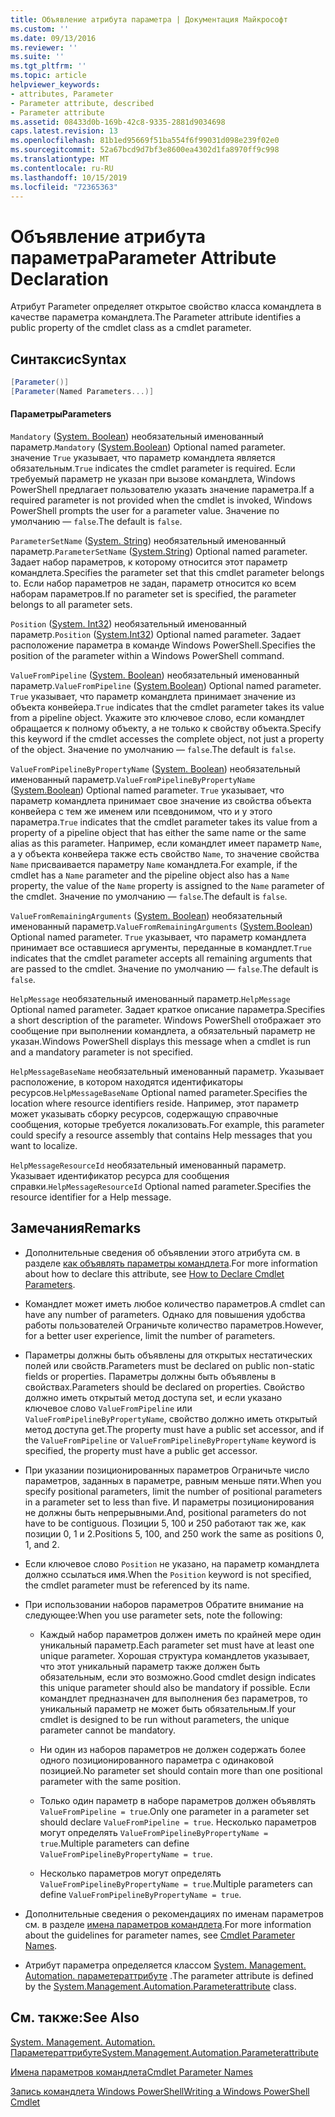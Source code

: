 ```yaml
---
title: Объявление атрибута параметра | Документация Майкрософт
ms.custom: ''
ms.date: 09/13/2016
ms.reviewer: ''
ms.suite: ''
ms.tgt_pltfrm: ''
ms.topic: article
helpviewer_keywords:
- attributes, Parameter
- Parameter attribute, described
- Parameter attribute
ms.assetid: 08433d0b-169b-42c8-9335-2881d9034698
caps.latest.revision: 13
ms.openlocfilehash: 81b1ed95669f51ba554f6f99031d098e239f02e0
ms.sourcegitcommit: 52a67bcd9d7bf3e8600ea4302d1fa8970ff9c998
ms.translationtype: MT
ms.contentlocale: ru-RU
ms.lasthandoff: 10/15/2019
ms.locfileid: "72365363"
---
```

# <a name="parameter-attribute-declaration"></a><span data-ttu-id="da611-102">Объявление атрибута параметра</span><span class="sxs-lookup"><span data-stu-id="da611-102">Parameter Attribute Declaration</span></span>

<span data-ttu-id="da611-103">Атрибут Parameter определяет открытое свойство класса командлета в качестве параметра командлета.</span><span class="sxs-lookup"><span data-stu-id="da611-103">The Parameter attribute identifies a public property of the cmdlet class as a cmdlet parameter.</span></span>

## <a name="syntax"></a><span data-ttu-id="da611-104">Синтаксис</span><span class="sxs-lookup"><span data-stu-id="da611-104">Syntax</span></span>

```csharp
[Parameter()]
[Parameter(Named Parameters...)]
```

#### <a name="parameters"></a><span data-ttu-id="da611-105">Параметры</span><span class="sxs-lookup"><span data-stu-id="da611-105">Parameters</span></span>

<span data-ttu-id="da611-106">`Mandatory` ([System. Boolean](/dotnet/api/System.Boolean)) необязательный именованный параметр.</span><span class="sxs-lookup"><span data-stu-id="da611-106">`Mandatory` ([System.Boolean](/dotnet/api/System.Boolean)) Optional named parameter.</span></span> <span data-ttu-id="da611-107">значение `True` указывает, что параметр командлета является обязательным.</span><span class="sxs-lookup"><span data-stu-id="da611-107">`True` indicates the cmdlet parameter is required.</span></span> <span data-ttu-id="da611-108">Если требуемый параметр не указан при вызове командлета, Windows PowerShell предлагает пользователю указать значение параметра.</span><span class="sxs-lookup"><span data-stu-id="da611-108">If a required parameter is not provided when the cmdlet is invoked, Windows PowerShell prompts the user for a parameter value.</span></span> <span data-ttu-id="da611-109">Значение по умолчанию — `false`.</span><span class="sxs-lookup"><span data-stu-id="da611-109">The default is `false`.</span></span>

<span data-ttu-id="da611-110">`ParameterSetName` ([System. String](/dotnet/api/System.String)) необязательный именованный параметр.</span><span class="sxs-lookup"><span data-stu-id="da611-110">`ParameterSetName` ([System.String](/dotnet/api/System.String)) Optional named parameter.</span></span> <span data-ttu-id="da611-111">Задает набор параметров, к которому относится этот параметр командлета.</span><span class="sxs-lookup"><span data-stu-id="da611-111">Specifies the parameter set that this cmdlet parameter belongs to.</span></span> <span data-ttu-id="da611-112">Если набор параметров не задан, параметр относится ко всем наборам параметров.</span><span class="sxs-lookup"><span data-stu-id="da611-112">If no parameter set is specified, the parameter belongs to all parameter sets.</span></span>

<span data-ttu-id="da611-113">`Position` ([System. Int32](/dotnet/api/System.Int32)) необязательный именованный параметр.</span><span class="sxs-lookup"><span data-stu-id="da611-113">`Position` ([System.Int32](/dotnet/api/System.Int32)) Optional named parameter.</span></span> <span data-ttu-id="da611-114">Задает расположение параметра в команде Windows PowerShell.</span><span class="sxs-lookup"><span data-stu-id="da611-114">Specifies the position of the parameter within a Windows PowerShell command.</span></span>

<span data-ttu-id="da611-115">`ValueFromPipeline` ([System. Boolean](/dotnet/api/System.Boolean)) необязательный именованный параметр.</span><span class="sxs-lookup"><span data-stu-id="da611-115">`ValueFromPipeline` ([System.Boolean](/dotnet/api/System.Boolean)) Optional named parameter.</span></span> <span data-ttu-id="da611-116">`True` указывает, что параметр командлета принимает значение из объекта конвейера.</span><span class="sxs-lookup"><span data-stu-id="da611-116">`True` indicates that the cmdlet parameter takes its value from a pipeline object.</span></span> <span data-ttu-id="da611-117">Укажите это ключевое слово, если командлет обращается к полному объекту, а не только к свойству объекта.</span><span class="sxs-lookup"><span data-stu-id="da611-117">Specify this keyword if the cmdlet accesses the complete object, not just a property of the object.</span></span> <span data-ttu-id="da611-118">Значение по умолчанию — `false`.</span><span class="sxs-lookup"><span data-stu-id="da611-118">The default is `false`.</span></span>

<span data-ttu-id="da611-119">`ValueFromPipelineByPropertyName` ([System. Boolean](/dotnet/api/System.Boolean)) необязательный именованный параметр.</span><span class="sxs-lookup"><span data-stu-id="da611-119">`ValueFromPipelineByPropertyName` ([System.Boolean](/dotnet/api/System.Boolean)) Optional named parameter.</span></span> <span data-ttu-id="da611-120">`True` указывает, что параметр командлета принимает свое значение из свойства объекта конвейера с тем же именем или псевдонимом, что и у этого параметра.</span><span class="sxs-lookup"><span data-stu-id="da611-120">`True` indicates that the cmdlet parameter takes its value from a property of a pipeline object that has either the same name or the same alias as this parameter.</span></span> <span data-ttu-id="da611-121">Например, если командлет имеет параметр `Name`, а у объекта конвейера также есть свойство `Name`, то значение свойства `Name` присваивается параметру `Name` командлета.</span><span class="sxs-lookup"><span data-stu-id="da611-121">For example, if the cmdlet has a `Name` parameter and the pipeline object also has a `Name` property, the value of the `Name` property is assigned to the `Name` parameter of the cmdlet.</span></span> <span data-ttu-id="da611-122">Значение по умолчанию — `false`.</span><span class="sxs-lookup"><span data-stu-id="da611-122">The default is `false`.</span></span>

<span data-ttu-id="da611-123">`ValueFromRemainingArguments` ([System. Boolean](/dotnet/api/System.Boolean)) необязательный именованный параметр.</span><span class="sxs-lookup"><span data-stu-id="da611-123">`ValueFromRemainingArguments` ([System.Boolean](/dotnet/api/System.Boolean)) Optional named parameter.</span></span> <span data-ttu-id="da611-124">`True` указывает, что параметр командлета принимает все оставшиеся аргументы, переданные в командлет.</span><span class="sxs-lookup"><span data-stu-id="da611-124">`True` indicates that the cmdlet parameter accepts all remaining arguments that are passed to the cmdlet.</span></span> <span data-ttu-id="da611-125">Значение по умолчанию — `false`.</span><span class="sxs-lookup"><span data-stu-id="da611-125">The default is `false`.</span></span>

<span data-ttu-id="da611-126">`HelpMessage` необязательный именованный параметр.</span><span class="sxs-lookup"><span data-stu-id="da611-126">`HelpMessage` Optional named parameter.</span></span> <span data-ttu-id="da611-127">Задает краткое описание параметра.</span><span class="sxs-lookup"><span data-stu-id="da611-127">Specifies a short description of the parameter.</span></span> <span data-ttu-id="da611-128">Windows PowerShell отображает это сообщение при выполнении командлета, а обязательный параметр не указан.</span><span class="sxs-lookup"><span data-stu-id="da611-128">Windows PowerShell displays this message when a cmdlet is run and a mandatory parameter is not specified.</span></span>

<span data-ttu-id="da611-129">`HelpMessageBaseName` необязательный именованный параметр. Указывает расположение, в котором находятся идентификаторы ресурсов.</span><span class="sxs-lookup"><span data-stu-id="da611-129">`HelpMessageBaseName` Optional named parameter.Specifies the location where resource identifiers reside.</span></span> <span data-ttu-id="da611-130">Например, этот параметр может указывать сборку ресурсов, содержащую справочные сообщения, которые требуется локализовать.</span><span class="sxs-lookup"><span data-stu-id="da611-130">For example, this parameter could specify a resource assembly that contains Help messages that you want to localize.</span></span>

<span data-ttu-id="da611-131">`HelpMessageResourceId` необязательный именованный параметр. Указывает идентификатор ресурса для сообщения справки.</span><span class="sxs-lookup"><span data-stu-id="da611-131">`HelpMessageResourceId` Optional named parameter.Specifies the resource identifier for a Help message.</span></span>

## <a name="remarks"></a><span data-ttu-id="da611-132">Замечания</span><span class="sxs-lookup"><span data-stu-id="da611-132">Remarks</span></span>

- <span data-ttu-id="da611-133">Дополнительные сведения об объявлении этого атрибута см. в разделе [как объявлять параметры командлета](./how-to-declare-cmdlet-parameters.md).</span><span class="sxs-lookup"><span data-stu-id="da611-133">For more information about how to declare this attribute, see [How to Declare Cmdlet Parameters](./how-to-declare-cmdlet-parameters.md).</span></span>

- <span data-ttu-id="da611-134">Командлет может иметь любое количество параметров.</span><span class="sxs-lookup"><span data-stu-id="da611-134">A cmdlet can have any number of parameters.</span></span> <span data-ttu-id="da611-135">Однако для повышения удобства работы пользователей Ограничьте количество параметров.</span><span class="sxs-lookup"><span data-stu-id="da611-135">However, for a better user experience, limit the number of parameters.</span></span>

- <span data-ttu-id="da611-136">Параметры должны быть объявлены для открытых нестатических полей или свойств.</span><span class="sxs-lookup"><span data-stu-id="da611-136">Parameters must be declared on public non-static fields or properties.</span></span> <span data-ttu-id="da611-137">Параметры должны быть объявлены в свойствах.</span><span class="sxs-lookup"><span data-stu-id="da611-137">Parameters should be declared on properties.</span></span> <span data-ttu-id="da611-138">Свойство должно иметь открытый метод доступа set, и если указано ключевое слово `ValueFromPipeline` или `ValueFromPipelineByPropertyName`, свойство должно иметь открытый метод доступа get.</span><span class="sxs-lookup"><span data-stu-id="da611-138">The property must have a public set accessor, and if the `ValueFromPipeline` or `ValueFromPipelineByPropertyName` keyword is specified, the property must have a public get accessor.</span></span>

- <span data-ttu-id="da611-139">При указании позиционированных параметров Ограничьте число параметров, заданных в параметре, равным меньше пяти.</span><span class="sxs-lookup"><span data-stu-id="da611-139">When you specify positional parameters,  limit the number of positional parameters in a parameter set to less than five.</span></span> <span data-ttu-id="da611-140">И параметры позиционирования не должны быть непрерывными.</span><span class="sxs-lookup"><span data-stu-id="da611-140">And, positional parameters do not have to be contiguous.</span></span> <span data-ttu-id="da611-141">Позиции 5, 100 и 250 работают так же, как позиции 0, 1 и 2.</span><span class="sxs-lookup"><span data-stu-id="da611-141">Positions 5, 100, and 250 work the same as positions 0, 1, and 2.</span></span>

- <span data-ttu-id="da611-142">Если ключевое слово `Position` не указано, на параметр командлета должно ссылаться имя.</span><span class="sxs-lookup"><span data-stu-id="da611-142">When the `Position` keyword is not specified, the cmdlet parameter must be referenced by its name.</span></span>

- <span data-ttu-id="da611-143">При использовании наборов параметров Обратите внимание на следующее:</span><span class="sxs-lookup"><span data-stu-id="da611-143">When you use parameter sets, note the following:</span></span>

    - <span data-ttu-id="da611-144">Каждый набор параметров должен иметь по крайней мере один уникальный параметр.</span><span class="sxs-lookup"><span data-stu-id="da611-144">Each parameter set must have at least one unique parameter.</span></span> <span data-ttu-id="da611-145">Хорошая структура командлетов указывает, что этот уникальный параметр также должен быть обязательным, если это возможно.</span><span class="sxs-lookup"><span data-stu-id="da611-145">Good cmdlet design indicates this unique parameter should also be mandatory if possible.</span></span> <span data-ttu-id="da611-146">Если командлет предназначен для выполнения без параметров, то уникальный параметр не может быть обязательным.</span><span class="sxs-lookup"><span data-stu-id="da611-146">If your cmdlet is designed to be run without parameters, the unique parameter cannot be mandatory.</span></span>

    - <span data-ttu-id="da611-147">Ни один из наборов параметров не должен содержать более одного позиционированного параметра с одинаковой позицией.</span><span class="sxs-lookup"><span data-stu-id="da611-147">No parameter set should contain more than one positional parameter with the same position.</span></span>

    - <span data-ttu-id="da611-148">Только один параметр в наборе параметров должен объявлять `ValueFromPipeline = true`.</span><span class="sxs-lookup"><span data-stu-id="da611-148">Only one parameter in a parameter set should declare `ValueFromPipeline = true`.</span></span> <span data-ttu-id="da611-149">Несколько параметров могут определять `ValueFromPipelineByPropertyName = true`.</span><span class="sxs-lookup"><span data-stu-id="da611-149">Multiple parameters can define `ValueFromPipelineByPropertyName = true`.</span></span>

    - <span data-ttu-id="da611-150">Несколько параметров могут определять `ValueFromPipelineByPropertyName = true`.</span><span class="sxs-lookup"><span data-stu-id="da611-150">Multiple parameters can define `ValueFromPipelineByPropertyName = true`.</span></span>

- <span data-ttu-id="da611-151">Дополнительные сведения о рекомендациях по именам параметров см. в разделе [имена параметров командлета](standard-cmdlet-parameter-names-and-types.md).</span><span class="sxs-lookup"><span data-stu-id="da611-151">For more information about the guidelines for parameter names, see [Cmdlet Parameter Names](standard-cmdlet-parameter-names-and-types.md).</span></span>

- <span data-ttu-id="da611-152">Атрибут параметра определяется классом [System. Management. Automation. параметераттрибуте](/dotnet/api/System.Management.Automation.ParameterAttribute) .</span><span class="sxs-lookup"><span data-stu-id="da611-152">The parameter attribute is defined by the [System.Management.Automation.Parameterattribute](/dotnet/api/System.Management.Automation.ParameterAttribute) class.</span></span>

## <a name="see-also"></a><span data-ttu-id="da611-153">См. также:</span><span class="sxs-lookup"><span data-stu-id="da611-153">See Also</span></span>

[<span data-ttu-id="da611-154">System. Management. Automation. Параметераттрибуте</span><span class="sxs-lookup"><span data-stu-id="da611-154">System.Management.Automation.Parameterattribute</span></span>](/dotnet/api/System.Management.Automation.ParameterAttribute)

[<span data-ttu-id="da611-155">Имена параметров командлета</span><span class="sxs-lookup"><span data-stu-id="da611-155">Cmdlet Parameter Names</span></span>](standard-cmdlet-parameter-names-and-types.md)

[<span data-ttu-id="da611-156">Запись командлета Windows PowerShell</span><span class="sxs-lookup"><span data-stu-id="da611-156">Writing a Windows PowerShell Cmdlet</span></span>](./writing-a-windows-powershell-cmdlet.md)
